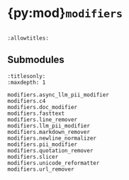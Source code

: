 # {py:mod}`modifiers`

```{py:module} modifiers
```

```{autodoc2-docstring} modifiers
:allowtitles:
```

## Submodules

```{toctree}
:titlesonly:
:maxdepth: 1

modifiers.async_llm_pii_modifier
modifiers.c4
modifiers.doc_modifier
modifiers.fasttext
modifiers.line_remover
modifiers.llm_pii_modifier
modifiers.markdown_remover
modifiers.newline_normalizer
modifiers.pii_modifier
modifiers.quotation_remover
modifiers.slicer
modifiers.unicode_reformatter
modifiers.url_remover
```
